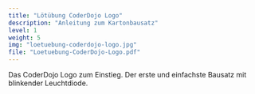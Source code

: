 ```yaml
---
title: "Lötübung CoderDojo Logo"
description: "Anleitung zum Kartonbausatz"
level: 1
weight: 5
img: "loetuebung-coderdojo-logo.jpg"
file: "Loetuebung-CoderDojo-Logo.pdf"
---
```


Das CoderDojo Logo zum Einstieg. Der erste und einfachste Bausatz mit blinkender Leuchtdiode.